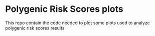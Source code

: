# Polygenic Risk Scores plots
This repo contain the code needed to plot some plots used to analyze polygenic risk scores results
